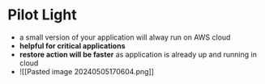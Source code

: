

# Pilot Light

- a small version of your application will alway run on AWS cloud
- **helpful for critical applications**
- **restore action will be faster** as application is already up and running in cloud
- ![[Pasted image 20240505170604.png]]